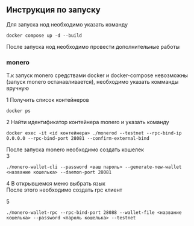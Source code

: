 ## Инструкция по запуску

Для запуска нод необходимо указать команду
~~~
docker compose up -d --build
~~~

После запуска нод необходимо провести дополнительные работы

### monero 

Т.к запуск monero средствами docker и docker-compose невозможны (запуск monero останавливается), необходимо указать комманды вручную

1 Получить список контейнеров
```
docker ps
```
2 Найти идентификатор контейнера monero и указать команду
```
docker exec -it <id контейнера> ./monerod --testnet --rpc-bind-ip 0.0.0.0 --rpc-bind-port 28081 --confirm-external-bind
```
После запуска monero необходимо создать кошелек \
3 
```
./monero-wallet-cli --password <ваш пароль> --generate-new-wallet <название кошелька> --daemon-port 28081
```
4 В открывшемся меню выбрать язык \
После этого необходимо создать rpc клиент

5 
```
./monero-wallet-rpc --rpc-bind-port 28088 --wallet-file <название кошелька> --password <пароль кошелька> --testnet
```

